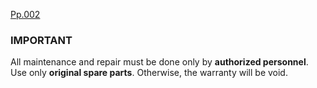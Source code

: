 [Pp.002](../pict/Pp.002.svg)

### IMPORTANT

All maintenance and repair must be done only by **authorized personnel**. Use only **original spare parts**. Otherwise, the warranty will be void.